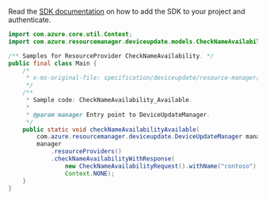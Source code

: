 Read the [SDK documentation](https://github.com/Azure/azure-sdk-for-java/blob/azure-resourcemanager-deviceupdate_1.0.0-beta.1/sdk/deviceupdate/azure-resourcemanager-deviceupdate/README.md) on how to add the SDK to your project and authenticate.

```java
import com.azure.core.util.Context;
import com.azure.resourcemanager.deviceupdate.models.CheckNameAvailabilityRequest;

/** Samples for ResourceProvider CheckNameAvailability. */
public final class Main {
    /*
     * x-ms-original-file: specification/deviceupdate/resource-manager/Microsoft.DeviceUpdate/preview/2022-04-01-preview/examples/CheckNameAvailability_Available.json
     */
    /**
     * Sample code: CheckNameAvailability_Available.
     *
     * @param manager Entry point to DeviceUpdateManager.
     */
    public static void checkNameAvailabilityAvailable(
        com.azure.resourcemanager.deviceupdate.DeviceUpdateManager manager) {
        manager
            .resourceProviders()
            .checkNameAvailabilityWithResponse(
                new CheckNameAvailabilityRequest().withName("contoso").withType("Microsoft.DeviceUpdate/accounts"),
                Context.NONE);
    }
}
```
